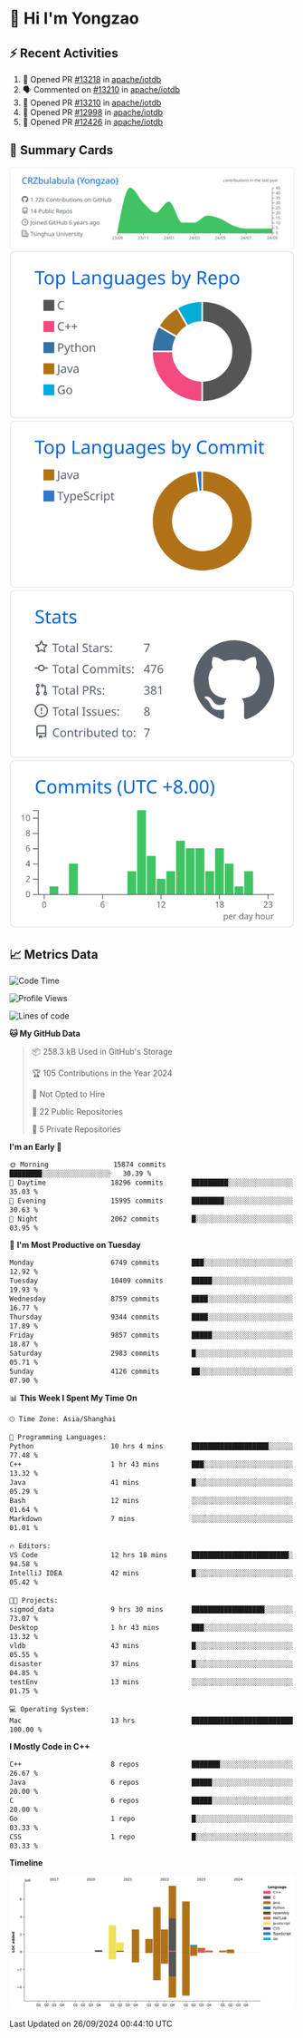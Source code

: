 # 👋 Hi I'm Yongzao

## ⚡ Recent Activities
<!--START_SECTION:activity-->
1. 💪 Opened PR [#13218](https://github.com/apache/iotdb/pull/13218) in [apache/iotdb](https://github.com/apache/iotdb)
2. 🗣 Commented on [#13210](https://github.com/apache/iotdb/pull/13210#issuecomment-2294850976) in [apache/iotdb](https://github.com/apache/iotdb)
3. 💪 Opened PR [#13210](https://github.com/apache/iotdb/pull/13210) in [apache/iotdb](https://github.com/apache/iotdb)
4. 💪 Opened PR [#12998](https://github.com/apache/iotdb/pull/12998) in [apache/iotdb](https://github.com/apache/iotdb)
5. 💪 Opened PR [#12426](https://github.com/apache/iotdb/pull/12426) in [apache/iotdb](https://github.com/apache/iotdb)
<!--END_SECTION:activity-->

## 🎑 Summary Cards

[![](https://raw.githubusercontent.com/CRZbulabula/CRZbulabula/main/profile-summary-card-output/github/0-profile-details.svg)](https://github.com/vn7n24fzkq/github-profile-summary-cards)
[![](https://raw.githubusercontent.com/CRZbulabula/CRZbulabula/main/profile-summary-card-output/github/1-repos-per-language.svg)](https://github.com/vn7n24fzkq/github-profile-summary-cards) [![](https://raw.githubusercontent.com/CRZbulabula/CRZbulabula/main/profile-summary-card-output/github/2-most-commit-language.svg)](https://github.com/vn7n24fzkq/github-profile-summary-cards)
[![](https://raw.githubusercontent.com/CRZbulabula/CRZbulabula/main/profile-summary-card-output/github/3-stats.svg)](https://github.com/vn7n24fzkq/github-profile-summary-cards) [![](https://raw.githubusercontent.com/CRZbulabula/CRZbulabula/main/profile-summary-card-output/github/4-productive-time.svg)](https://github.com/vn7n24fzkq/github-profile-summary-cards)

## 📈 Metrics Data

<!--START_SECTION:waka-->
![Code Time](http://img.shields.io/badge/Code%20Time-697%20hrs%2058%20mins-blue)

![Profile Views](http://img.shields.io/badge/Profile%20Views-10-blue)

![Lines of code](https://img.shields.io/badge/From%20Hello%20World%20I%27ve%20Written-30.9%20million%20lines%20of%20code-blue)

**🐱 My GitHub Data** 

> 📦 258.3 kB Used in GitHub's Storage 
 > 
> 🏆 105 Contributions in the Year 2024
 > 
> 🚫 Not Opted to Hire
 > 
> 📜 22 Public Repositories 
 > 
> 🔑 5 Private Repositories 
 > 
**I'm an Early 🐤** 

```text
🌞 Morning                15874 commits       ████████░░░░░░░░░░░░░░░░░   30.39 % 
🌆 Daytime                18296 commits       █████████░░░░░░░░░░░░░░░░   35.03 % 
🌃 Evening                15995 commits       ████████░░░░░░░░░░░░░░░░░   30.63 % 
🌙 Night                  2062 commits        █░░░░░░░░░░░░░░░░░░░░░░░░   03.95 % 
```
📅 **I'm Most Productive on Tuesday** 

```text
Monday                   6749 commits        ███░░░░░░░░░░░░░░░░░░░░░░   12.92 % 
Tuesday                  10409 commits       █████░░░░░░░░░░░░░░░░░░░░   19.93 % 
Wednesday                8759 commits        ████░░░░░░░░░░░░░░░░░░░░░   16.77 % 
Thursday                 9344 commits        ████░░░░░░░░░░░░░░░░░░░░░   17.89 % 
Friday                   9857 commits        █████░░░░░░░░░░░░░░░░░░░░   18.87 % 
Saturday                 2983 commits        █░░░░░░░░░░░░░░░░░░░░░░░░   05.71 % 
Sunday                   4126 commits        ██░░░░░░░░░░░░░░░░░░░░░░░   07.90 % 
```


📊 **This Week I Spent My Time On** 

```text
🕑︎ Time Zone: Asia/Shanghai

💬 Programming Languages: 
Python                   10 hrs 4 mins       ███████████████████░░░░░░   77.48 % 
C++                      1 hr 43 mins        ███░░░░░░░░░░░░░░░░░░░░░░   13.32 % 
Java                     41 mins             █░░░░░░░░░░░░░░░░░░░░░░░░   05.29 % 
Bash                     12 mins             ░░░░░░░░░░░░░░░░░░░░░░░░░   01.64 % 
Markdown                 7 mins              ░░░░░░░░░░░░░░░░░░░░░░░░░   01.01 % 

🔥 Editors: 
VS Code                  12 hrs 18 mins      ████████████████████████░   94.58 % 
IntelliJ IDEA            42 mins             █░░░░░░░░░░░░░░░░░░░░░░░░   05.42 % 

🐱‍💻 Projects: 
sigmod_data              9 hrs 30 mins       ██████████████████░░░░░░░   73.07 % 
Desktop                  1 hr 43 mins        ███░░░░░░░░░░░░░░░░░░░░░░   13.32 % 
vldb                     43 mins             █░░░░░░░░░░░░░░░░░░░░░░░░   05.55 % 
disaster                 37 mins             █░░░░░░░░░░░░░░░░░░░░░░░░   04.85 % 
testEnv                  13 mins             ░░░░░░░░░░░░░░░░░░░░░░░░░   01.75 % 

💻 Operating System: 
Mac                      13 hrs              █████████████████████████   100.00 % 
```

**I Mostly Code in C++** 

```text
C++                      8 repos             ███████░░░░░░░░░░░░░░░░░░   26.67 % 
Java                     6 repos             █████░░░░░░░░░░░░░░░░░░░░   20.00 % 
C                        6 repos             █████░░░░░░░░░░░░░░░░░░░░   20.00 % 
Go                       1 repo              █░░░░░░░░░░░░░░░░░░░░░░░░   03.33 % 
CSS                      1 repo              █░░░░░░░░░░░░░░░░░░░░░░░░   03.33 % 
```



**Timeline**

![Lines of Code chart](https://raw.githubusercontent.com/CRZbulabula/CRZbulabula/main/assets/bar_graph.png)


 Last Updated on 26/09/2024 00:44:10 UTC
<!--END_SECTION:waka-->

